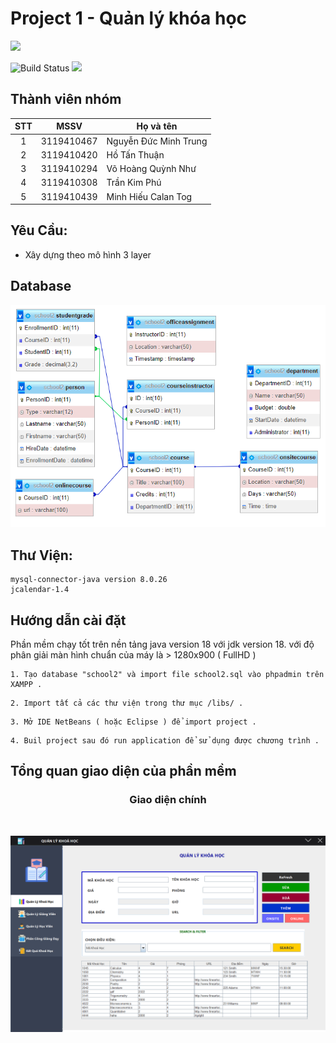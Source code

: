 # Project 1 - Quản lý khóa học

![](<https://download.logo.wine/logo/Java_(programming_language)/Java_(programming_language)-Logo.wine.png>)

![Build Status](https://travis-ci.org/joemccann/dillinger.svg?branch=master) ![](https://img.shields.io/github/tag/pandao/editor.md.svg)

## Thành viên nhóm

| STT |    MSSV    | Họ và tên             |
| :-: | :--------: | --------------------- |
|  1  | 3119410467 | Nguyễn Đức Minh Trung |
|  2  | 3119410420 | Hồ Tấn Thuận          |
|  3  | 3119410294 | Võ Hoàng Quỳnh Như    |
|  4  | 3119410308 | Trần Kim Phú          |
|  5  | 3119410439 | Minh Hiếu Calan Tog   |

## Yêu Cầu:

- Xây dựng theo mô hình 3 layer <br/>

## Database

![img.png](imgReadme/img.png)

## Thư Viện:

```
mysql-connector-java version 8.0.26
jcalendar-1.4
```

## Hướng dẫn cài đặt

Phần mềm chạy tốt trên nền tảng java version 18 với jdk version 18. với độ phân giải màn hình chuẩn của máy là > 1280x900 ( FullHD )


```
1. Tạo database "school2" và import file school2.sql vào phpadmin trên XAMPP .
```

```
2. Import tất cả các thư viện trong thư mục /libs/ .
```

```
3. Mở IDE NetBeans ( hoặc Eclipse ) để import project .
```

```
4. Buil project sau đó run application để sử dụng được chương trình .
```

## Tổng quan giao diện của phần mềm

<h3 align="center">Giao diện chính</h3><br>

![Alt text](imgReadme/main.png?raw=true "Màn hình chính")
